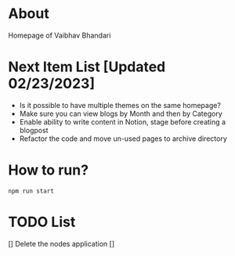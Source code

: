 # About
Homepage of Vaibhav Bhandari

# Next Item List [Updated 02/23/2023]
* Is it possible to have multiple themes on the same homepage?
* Make sure you can view blogs by Month and then by Category
* Enable ability to write content in Notion, stage before creating a blogpost
* Refactor the code and move un-used pages to archive directory

# How to run?
```
npm run start
```

# TODO List
[] Delete the nodes application
[]
